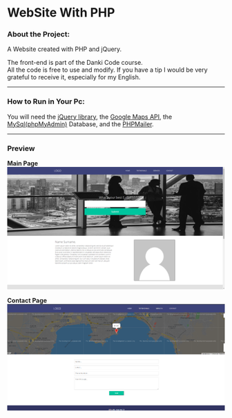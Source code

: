 # WebSite With PHP

### About the Project:
  A Website created with PHP and jQuery.
  
  The front-end is part of the Danki Code course.<br>All the code is free to use and modify. If you have a tip I would be very grateful to receive it, especially for my English.

<hr>

### How to Run in Your Pc:
  You will need the [jQuery library](https://jquery.com/), the [Google Maps API](https://maps.googleapis.com/maps/api/js?v=3.exp&key=AIzaSyDHPNQxozOzQSZ-djvWGOBUsHkBUoT_qH4), the [MySql(phpMyAdmin)](https://github.com/Gabriel-Spinola/Website-PHP/blob/main/DataBase/tb_phpwebproject.sql) Database, and the [PHPMailer](https://github.com/PHPMailer/PHPMailer).

<hr>

### Preview

 __**Main Page**__
<br>
<img src="https://github.com/Gabriel-Spinola/Website-PHP/blob/main/App/images/print%20main.png">

__**Contact Page**__
<br>
<img src="https://github.com/Gabriel-Spinola/Website-PHP/blob/main/App/images/print%20contact.png">
